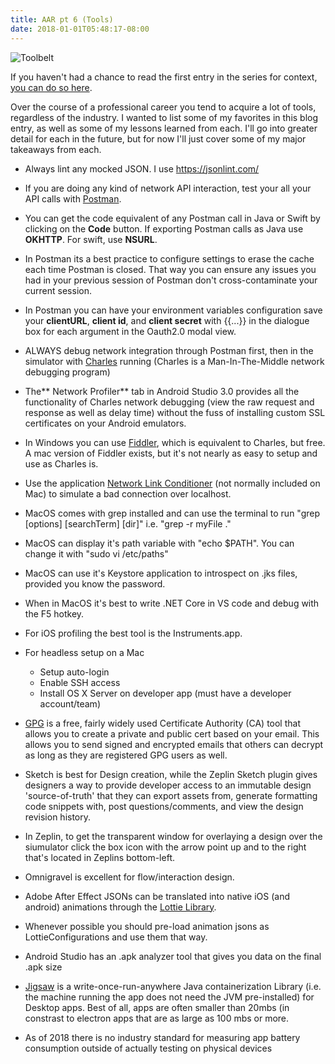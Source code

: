 ```yaml
---
title: AAR pt 6 (Tools)
date: 2018-01-01T05:48:17-08:00
---
```

![Toolbelt](/img/blog/toolbelt.jpeg)

If you haven't had a chance to read the first entry in the series for context, [you can do so here](/post/after-action-review-aar/).

Over the course of a professional career you tend to acquire a lot of tools, regardless of the industry.  I wanted to list some of my favorites in this blog entry, as well as some of my lessons learned from each.  I'll go into greater detail for each in the future, but for now I'll just cover some of my major takeaways from each.

* Always lint any mocked JSON.  I use https://jsonlint.com/
* If you are doing any kind of network API interaction, test your all your API calls with [Postman](https://www.getpostman.com/).
* You can get the code equivalent of any Postman call in Java or Swift by clicking on the **Code** button.  If exporting Postman calls as Java use **OKHTTP**.  For swift, use **NSURL**.
* In Postman its a best practice to configure settings to erase the cache each time Postman is closed.  That way you can ensure any issues you had in your previous session of Postman don't cross-contaminate your current session.
* In Postman you can have your environment variables configuration save your **clientURL**, **client id**, and **client secret** with {{...}} in the dialogue box for each argument in the Oauth2.0 modal view.
* ALWAYS debug network integration through Postman first, then in the simulator with [Charles](https://www.charlesproxy.com/) running (Charles is a Man-In-The-Middle network debugging program)
* The** Network Profiler** tab in Android Studio 3.0 provides all the functionality of Charles network debugging (view the raw request and response as well as delay time) without the fuss of installing custom SSL certificates on your Android emulators.
* In Windows you can use [Fiddler](https://www.telerik.com/fiddler), which is equivalent to Charles, but free.  A mac version of Fiddler exists, but it's not nearly as easy to setup and use as Charles is.
* Use the application [Network Link Conditioner](http://nshipster.com/network-link-conditioner/) (not normally included on Mac) to simulate a bad connection over localhost.
* MacOS comes with grep installed and can use the terminal to run "grep \[options] \[searchTerm] \[dir]" i.e. "grep -r myFile ."
* MacOS can display it's path variable with "echo $PATH".  You can change it with "sudo vi /etc/paths"
* MacOS can use it's Keystore application to introspect on .jks files, provided you know the password.
* When in MacOS it's best to write .NET Core in VS code and debug with the F5 hotkey.
* For iOS profiling the best tool is the Instruments.app.
* For headless setup on a Mac 
  * Setup auto-login 
  * Enable SSH access 
  * Install OS X Server on developer app (must have a developer account/team)


* [GPG](https://www.gnupg.org/) is a free, fairly widely used Certificate Authority (CA) tool that allows you to create a private and public cert based on your email.  This allows you to send signed and encrypted emails that others can decrypt as long as they are registered GPG users as well.
* Sketch is best for Design creation, while the Zeplin Sketch plugin gives designers a way to provide developer access to an  immutable design 'source-of-truth' that they can export assets from, generate formatting code snippets with, post questions/comments, and view the design revision history.
* In Zeplin, to get the transparent window for overlaying a design over the siumulator click the box icon with the arrow point up and to the right that's located in Zeplins bottom-left.
* Omnigravel is excellent for flow/interaction design.
* Adobe After Effect JSONs can be translated into native iOS (and android) animations through the [Lottie Library](https://airbnb.design/lottie/).
* Whenever possible you should pre-load animation jsons as LottieConfigurations and use them that way.
* Android Studio has an .apk analyzer tool that gives you data on the final .apk size
* [Jigsaw](http://openjdk.java.net/projects/jigsaw/) is a write-once-run-anywhere Java containerization Library (i.e. the machine running the app does not need the JVM pre-installed) for Desktop apps.  Best of all, apps are often smaller than 20mbs (in constrast to electron apps that are as large as 100 mbs or more. 
* As of 2018 there is no industry standard for measuring app battery consumption outside of actually testing on physical devices
